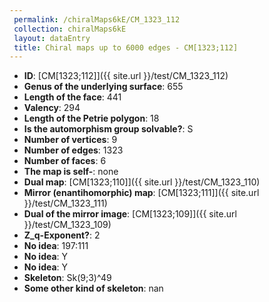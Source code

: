 ```yaml
--- 
 permalink: /chiralMaps6kE/CM_1323_112 
 collection: chiralMaps6kE
 layout: dataEntry
 title: Chiral maps up to 6000 edges - CM[1323;112]
---
```


- **ID**: [CM[1323;112]]({{ site.url }}/test/CM_1323_112)
- **Genus of the underlying surface**: 655
- **Length of the face**: 441
- **Valency**: 294
- **Length of the Petrie polygon**: 18
- **Is the automorphism group solvable?**: S
- **Number of vertices**: 9
- **Number of edges**: 1323
- **Number of faces**: 6
- **The map is self-**: none
- **Dual map**: [CM[1323;110]]({{ site.url }}/test/CM_1323_110)
- **Mirror (enantihomorphic) map**: [CM[1323;111]]({{ site.url }}/test/CM_1323_111)
- **Dual of the mirror image**: [CM[1323;109]]({{ site.url }}/test/CM_1323_109)
- **Z_q-Exponent?**: 2
- **No idea**:  197:111
- **No idea**: Y
- **No idea**: Y
- **Skeleton**: Sk(9;3)^49
- **Some other kind of skeleton**: nan
